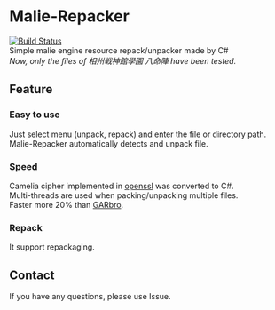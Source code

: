 # Malie-Repacker
[![Build Status](https://travis-ci.org/ForumHulp/pageaddon.svg?branch=master)](http://vnx.uvnworks.com)\
Simple malie engine resource repack/unpacker made by C#\
*Now, only the files of 相州戦神館學園 八命陣 have been tested.*

## Feature
### Easy to use
Just select menu (unpack, repack) and enter the file or directory path.\
Malie-Repacker automatically  detects and unpack file.
### Speed
Camelia cipher implemented in [openssl](https://github.com/openssl/openssl) was converted to C#.\
Multi-threads are used when packing/unpacking multiple files.\
Faster more 20% than [GARbro](https://github.com/morkt/GARbro).
### Repack
It support repackaging.
## Contact
If you have any questions, please use Issue.

